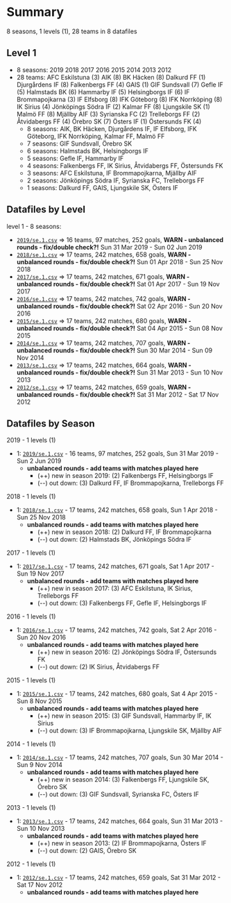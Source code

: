 # Summary

8 seasons, 1 levels (1), 28 teams in 8 datafiles

## Level 1

- 8 seasons: 2019 2018 2017 2016 2015 2014 2013 2012 
- 28 teams: AFC Eskilstuna (3) AIK (8) BK Häcken (8) Dalkurd FF (1) Djurgårdens IF (8) Falkenbergs FF (4) GAIS (1) GIF Sundsvall (7) Gefle IF (5) Halmstads BK (6) Hammarby IF (5) Helsingborgs IF (6) IF Brommapojkarna (3) IF Elfsborg (8) IFK Göteborg (8) IFK Norrköping (8) IK Sirius (4) Jönköpings Södra IF (2) Kalmar FF (8) Ljungskile SK (1) Malmö FF (8) Mjällby AIF (3) Syrianska FC (2) Trelleborgs FF (2) Åtvidabergs FF (4) Örebro SK (7) Östers IF (1) Östersunds FK (4) 
  - 8 seasons: AIK, BK Häcken, Djurgårdens IF, IF Elfsborg, IFK Göteborg, IFK Norrköping, Kalmar FF, Malmö FF
  - 7 seasons: GIF Sundsvall, Örebro SK
  - 6 seasons: Halmstads BK, Helsingborgs IF
  - 5 seasons: Gefle IF, Hammarby IF
  - 4 seasons: Falkenbergs FF, IK Sirius, Åtvidabergs FF, Östersunds FK
  - 3 seasons: AFC Eskilstuna, IF Brommapojkarna, Mjällby AIF
  - 2 seasons: Jönköpings Södra IF, Syrianska FC, Trelleborgs FF
  - 1 seasons: Dalkurd FF, GAIS, Ljungskile SK, Östers IF



## Datafiles by Level

level 1 - 8 seasons:
- [`2019/se.1.csv`](2019/se.1.csv) =>  16 teams,  97 matches,  252 goals,  **WARN - unbalanced rounds - fix/double check?!** Sun 31 Mar 2019 - Sun 02 Jun 2019
- [`2018/se.1.csv`](2018/se.1.csv) =>  17 teams,  242 matches,  658 goals,  **WARN - unbalanced rounds - fix/double check?!** Sun 01 Apr 2018 - Sun 25 Nov 2018
- [`2017/se.1.csv`](2017/se.1.csv) =>  17 teams,  242 matches,  671 goals,  **WARN - unbalanced rounds - fix/double check?!** Sat 01 Apr 2017 - Sun 19 Nov 2017
- [`2016/se.1.csv`](2016/se.1.csv) =>  17 teams,  242 matches,  742 goals,  **WARN - unbalanced rounds - fix/double check?!** Sat 02 Apr 2016 - Sun 20 Nov 2016
- [`2015/se.1.csv`](2015/se.1.csv) =>  17 teams,  242 matches,  680 goals,  **WARN - unbalanced rounds - fix/double check?!** Sat 04 Apr 2015 - Sun 08 Nov 2015
- [`2014/se.1.csv`](2014/se.1.csv) =>  17 teams,  242 matches,  707 goals,  **WARN - unbalanced rounds - fix/double check?!** Sun 30 Mar 2014 - Sun 09 Nov 2014
- [`2013/se.1.csv`](2013/se.1.csv) =>  17 teams,  242 matches,  664 goals,  **WARN - unbalanced rounds - fix/double check?!** Sun 31 Mar 2013 - Sun 10 Nov 2013
- [`2012/se.1.csv`](2012/se.1.csv) =>  17 teams,  242 matches,  659 goals,  **WARN - unbalanced rounds - fix/double check?!** Sat 31 Mar 2012 - Sat 17 Nov 2012



## Datafiles by Season

2019 - 1 levels (1)
  - 1: [`2019/se.1.csv`](2019/se.1.csv) -  16 teams,  97 matches,  252 goals,  Sun 31 Mar 2019 - Sun 2 Jun 2019
    - **unbalanced rounds - add teams with matches played here**
      - (++) new in season 2019: (2) Falkenbergs FF, Helsingborgs IF
      - (--) out down: (3) Dalkurd FF, IF Brommapojkarna, Trelleborgs FF



2018 - 1 levels (1)
  - 1: [`2018/se.1.csv`](2018/se.1.csv) -  17 teams,  242 matches,  658 goals,  Sun 1 Apr 2018 - Sun 25 Nov 2018
    - **unbalanced rounds - add teams with matches played here**
      - (++) new in season 2018: (2) Dalkurd FF, IF Brommapojkarna
      - (--) out down: (2) Halmstads BK, Jönköpings Södra IF



2017 - 1 levels (1)
  - 1: [`2017/se.1.csv`](2017/se.1.csv) -  17 teams,  242 matches,  671 goals,  Sat 1 Apr 2017 - Sun 19 Nov 2017
    - **unbalanced rounds - add teams with matches played here**
      - (++) new in season 2017: (3) AFC Eskilstuna, IK Sirius, Trelleborgs FF
      - (--) out down: (3) Falkenbergs FF, Gefle IF, Helsingborgs IF



2016 - 1 levels (1)
  - 1: [`2016/se.1.csv`](2016/se.1.csv) -  17 teams,  242 matches,  742 goals,  Sat 2 Apr 2016 - Sun 20 Nov 2016
    - **unbalanced rounds - add teams with matches played here**
      - (++) new in season 2016: (2) Jönköpings Södra IF, Östersunds FK
      - (--) out down: (2) IK Sirius, Åtvidabergs FF



2015 - 1 levels (1)
  - 1: [`2015/se.1.csv`](2015/se.1.csv) -  17 teams,  242 matches,  680 goals,  Sat 4 Apr 2015 - Sun 8 Nov 2015
    - **unbalanced rounds - add teams with matches played here**
      - (++) new in season 2015: (3) GIF Sundsvall, Hammarby IF, IK Sirius
      - (--) out down: (3) IF Brommapojkarna, Ljungskile SK, Mjällby AIF



2014 - 1 levels (1)
  - 1: [`2014/se.1.csv`](2014/se.1.csv) -  17 teams,  242 matches,  707 goals,  Sun 30 Mar 2014 - Sun 9 Nov 2014
    - **unbalanced rounds - add teams with matches played here**
      - (++) new in season 2014: (3) Falkenbergs FF, Ljungskile SK, Örebro SK
      - (--) out down: (3) GIF Sundsvall, Syrianska FC, Östers IF



2013 - 1 levels (1)
  - 1: [`2013/se.1.csv`](2013/se.1.csv) -  17 teams,  242 matches,  664 goals,  Sun 31 Mar 2013 - Sun 10 Nov 2013
    - **unbalanced rounds - add teams with matches played here**
      - (++) new in season 2013: (2) IF Brommapojkarna, Östers IF
      - (--) out down: (2) GAIS, Örebro SK



2012 - 1 levels (1)
  - 1: [`2012/se.1.csv`](2012/se.1.csv) -  17 teams,  242 matches,  659 goals,  Sat 31 Mar 2012 - Sat 17 Nov 2012
    - **unbalanced rounds - add teams with matches played here**


